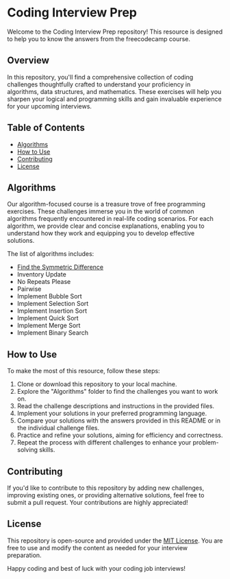 # Coding Interview Prep

Welcome to the Coding Interview Prep repository! This resource is designed to help you to know the answers from the freecodecamp course. 

## Overview

In this repository, you'll find a comprehensive collection of coding challenges thoughtfully crafted to understand your proficiency in algorithms, data structures, and mathematics. These exercises will help you sharpen your logical and programming skills and gain invaluable experience for your upcoming interviews.

## Table of Contents

- [Algorithms](#algorithms)
- [How to Use](#how-to-use)
- [Contributing](#contributing)
- [License](#license)

## Algorithms

Our algorithm-focused course is a treasure trove of free programming exercises. These challenges immerse you in the world of common algorithms frequently encountered in real-life coding scenarios. For each algorithm, we provide clear and concise explanations, enabling you to understand how they work and equipping you to develop effective solutions.

The list of algorithms includes:
- [Find the Symmetric Difference](Find/the/Symmetric/Difference)
- Inventory Update
- No Repeats Please
- Pairwise
- Implement Bubble Sort
- Implement Selection Sort
- Implement Insertion Sort
- Implement Quick Sort
- Implement Merge Sort
- Implement Binary Search

## How to Use

To make the most of this resource, follow these steps:

1. Clone or download this repository to your local machine.
2. Explore the "Algorithms" folder to find the challenges you want to work on.
3. Read the challenge descriptions and instructions in the provided files.
4. Implement your solutions in your preferred programming language.
5. Compare your solutions with the answers provided in this README or in the individual challenge files.
6. Practice and refine your solutions, aiming for efficiency and correctness.
7. Repeat the process with different challenges to enhance your problem-solving skills.

## Contributing

If you'd like to contribute to this repository by adding new challenges, improving existing ones, or providing alternative solutions, feel free to submit a pull request. Your contributions are highly appreciated!

## License

This repository is open-source and provided under the [MIT License](LICENSE). You are free to use and modify the content as needed for your interview preparation.

Happy coding and best of luck with your coding job interviews!